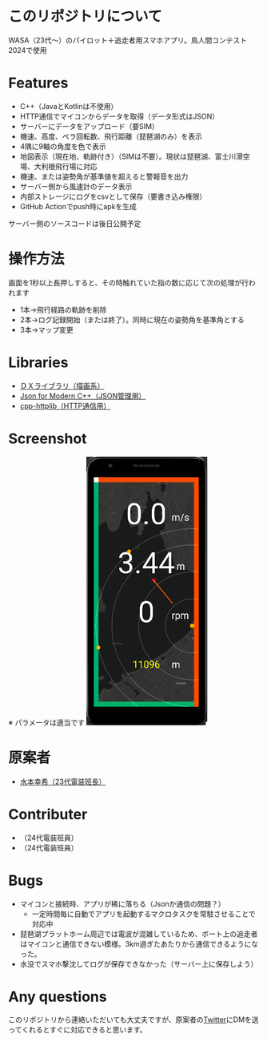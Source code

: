 # このリポジトリについて

WASA（23代～）のパイロット＋追走者用スマホアプリ。鳥人間コンテスト2024で使用

# Features
* C++（JavaとKotlinは不使用）
* HTTP通信でマイコンからデータを取得（データ形式はJSON）
* サーバーにデータをアップロード（要SIM）
* 機速、高度、ペラ回転数、飛行距離（琵琶湖のみ）を表示
* 4隅に9軸の角度を色で表示
* 地図表示（現在地、軌跡付き）（SIMは不要）。現状は琵琶湖、富士川滑空場、大利根飛行場に対応
* 機速、または姿勢角が基準値を超えると警報音を出力
* サーバー側から風速計のデータ表示
* 内部ストレージにログをcsvとして保存（要書き込み権限）
* GitHub Actionでpush時にapkを生成

サーバー側のソースコードは後日公開予定

# 操作方法
画面を1秒以上長押しすると、その時触れていた指の数に応じて次の処理が行われます
* 1本→飛行経路の軌跡を削除
* 2本→ログ記録開始（または終了）。同時に現在の姿勢角を基準角とする
* 3本→マップ変更

# Libraries
* [ＤＸライブラリ（描画系）](https://dxlib.xsrv.jp/index.html)
* [Json for Modern C++（JSON管理用）](https://github.com/nlohmann/json)
* [cpp-httplib（HTTP通信用）](https://github.com/yhirose/cpp-httplib)

# Screenshot
※ パラメータは適当です
![Screenshot](/screenshot.bmp)

# 原案者
* [水本幸希（23代電装班長）](https://github.com/21km43)

# Contributer
* （24代電装班員）
* （24代電装班員）

# Bugs
* マイコンと接続時、アプリが稀に落ちる（Jsonか通信の問題？）
  * 一定時間毎に自動でアプリを起動するマクロタスクを常駐させることで対応中
* 琵琶湖プラットホーム周辺では電波が混雑しているため、ボート上の追走者はマイコンと通信できない模様。3km過ぎたあたりから通信できるようになった。
* 水没でスマホ撃沈してログが保存できなかった（サーバー上に保存しよう）

# Any questions
このリポジトリから連絡いただいても大丈夫ですが、原案者の[Twitter](https://twitter.com/21km43)にDMを送ってくれるとすぐに対応できると思います。
